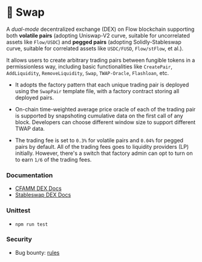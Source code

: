 # 💱 Swap
A *dual-mode* decentralized exchange (DEX) on [](https://cdn.jsdelivr.net/gh/FlowFans/flow-token-list@main/token-registry/A.1654653399040a61.FlowToken/logo.svg) Flow blockchain supporting both **volatile pairs** (adopting Uniswap-V2 curve, suitable for uncorrelated assets like `Flow/USDC`) and **pegged pairs** (adopting Solidly-Stableswap curve, suitable for correlated assets like `USDC/FUSD`, `Flow/stFlow`, et al.).

It allows users to create arbitrary trading pairs between fungible tokens in a permissionless way, including basic functionalities like `CreatePair`, `AddLiquidity`, `RemoveLiquidity`, `Swap`, `TWAP-Oracle`, `Flashloan`, etc.
  
- It adopts the factory pattern that each unique trading pair is deployed using the `SwapPair` template file, with a factory contract storing all deployed pairs.

- On-chain time-weighted average price oracle of each of the trading pair is supported by snapshoting cumulative data on the first call of any block. Developers can choose different window size to support different TWAP data.

- The trading fee is set to `0.3%` for volatile pairs and `0.04%` for pegged pairs by default. All of the trading fees goes to liquidity providers (LP) initially. However, there's a switch that factory admin can opt to turn on to earn `1/6` of the trading fees.

	 
### Documentation
* [CFAMM DEX Docs](https://docs.increment.fi/protocols/decentralized-exchange/cpamm-dex)
* [Stableswap DEX Docs](https://docs.increment.fi/protocols/decentralized-exchange/stableswap-dex)


### Unittest
* `npm run test`

### Security
* Bug bounty: [rules](https://docs.increment.fi/miscs/bug-bounty)
